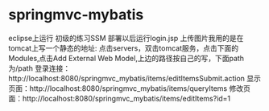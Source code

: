 # springmvc-mybatis
eclipse上运行
初级的练习SSM
部署以后运行login.jsp
上传图片我用的是在tomcat上写一个静态的地址:
点击servers，双击tomcat服务，点击下面的Modules,点击Add External Web Model,上边的路径按自己的写，下面path为/path
登录连接：http://localhost:8080/springmvc_mybatis/items/editItemsSubmit.action
显示页面：http://localhost:8080/springmvc_mybatis/items/queryItems
修改页面：http://localhost:8080/springmvc_mybatis/items/editItems?id=1

